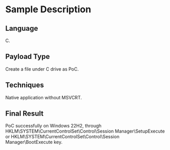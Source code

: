 # Sample Description

## Language

C.

## Payload Type

Create a file under C drive as PoC.

## Techniques

Native application without MSVCRT.

## Final Result

PoC successfully on Windows 22H2, through HKLM\SYSTEM\CurrentControlSet\Control\Session Manager\SetupExecute or HKLM\SYSTEM\CurrentControlSet\Control\Session Manager\BootExecute key.
